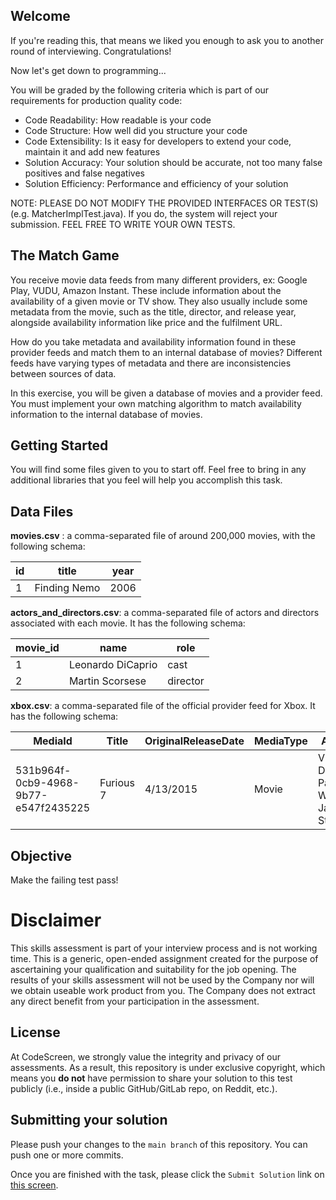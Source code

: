 ## Welcome

If you're reading this, that means we liked you enough to ask you to another round of interviewing. Congratulations!

Now let's get down to programming...

You will be graded by the following criteria which is part of our requirements for production quality code:
- Code Readability:  How readable is your code
- Code Structure: How well did you structure your code
- Code Extensibility: Is it easy for developers to extend your code, maintain it and add new features
- Solution Accuracy: Your solution should be accurate, not too many false positives and false negatives
- Solution Efficiency: Performance and efficiency of your solution

NOTE: PLEASE DO NOT MODIFY THE PROVIDED INTERFACES OR TEST(S) (e.g. MatcherImplTest.java). If you do, the system will reject your submission.
FEEL FREE TO WRITE YOUR OWN TESTS.

## The Match Game

You receive movie data feeds from many different providers, ex: Google Play, VUDU, Amazon Instant.
These include information about the availability of a given movie or TV show. 
They also usually include some metadata from  the movie, such as the title, director, and release year, alongside availability information like price and the fulfilment URL.

How do you take metadata and availability information found in these provider feeds and match them to an internal database of movies? 
Different feeds have varying types of metadata and there are inconsistencies between sources of data.

In this exercise, you will be given a database of movies and a provider feed. 
You must implement your own matching algorithm to match availability information to the internal database of movies.

## Getting Started 

You will find some files given to you to start off. Feel free to bring in any additional libraries that you feel will help
you accomplish this task.

## Data Files

**movies.csv** : a comma-separated file of around 200,000 movies, with the following schema:

| id | title | year |
| ------------ | ----- | ---- |
| 1            | Finding Nemo | 2006 |

**actors_and_directors.csv**: a comma-separated file of actors and directors associated with each movie. It has the following schema:

| movie_id | name | role |
| ------------ | ---- | -------- |
| 1            | Leonardo DiCaprio | cast |
| 2            | Martin Scorsese | director|

**xbox.csv**: a comma-separated file of the official provider feed for Xbox. It has the following schema:

| MediaId | Title | OriginalReleaseDate | MediaType | Actors | Director | XboxLiveURL |
| ------- | ----- | ------------------- | --------- | ------ | -------- | ----------- |
| 531b964f-0cb9-4968-9b77-e547f2435225| Furious 7 | 4/13/2015 | Movie | Vin Diesel, Paul Walker, Jason Statham | James Wan | video.xbox.com  

## Objective
Make the failing test pass!

# Disclaimer

This skills assessment is part of your interview process and is not working time. This is a generic, open-ended assignment 
created for the purpose of ascertaining your qualification and suitability for the job opening. The results of your skills assessment
will not be used by the Company nor will we obtain useable work product from you. The Company does not extract any direct benefit from 
your participation in the assessment.
## License

At CodeScreen, we strongly value the integrity and privacy of our assessments. As a result, this repository is under exclusive copyright, which means you **do not** have permission to share your solution to this test publicly (i.e., inside a public GitHub/GitLab repo, on Reddit, etc.). <br>

## Submitting your solution

Please push your changes to the `main branch` of this repository. You can push one or more commits. <br>

Once you are finished with the task, please click the `Submit Solution` link on <a href="https://app.codescreen.com/candidate/c72c0947-c2af-41ee-9249-0277db375ecd" target="_blank">this screen</a>.